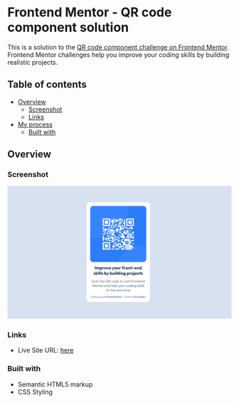 # Frontend Mentor - QR code component solution

This is a solution to the [QR code component challenge on Frontend Mentor](https://www.frontendmentor.io/challenges/qr-code-component-iux_sIO_H). Frontend Mentor challenges help you improve your coding skills by building realistic projects. 

## Table of contents

- [Overview](#overview)
  - [Screenshot](#screenshot)
  - [Links](#links)
- [My process](#my-process)
  - [Built with](#built-with)

## Overview

### Screenshot

![](./images/Screenshot_1.png)

### Links

- Live Site URL: [here]([https://your-live-site-url.com](https://davidrapu.github.io/qr-code-component-challenge/))


### Built with

- Semantic HTML5 markup
- CSS Styling
